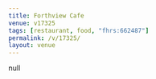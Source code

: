 ```yaml
---
title: Forthview Cafe
venue: v17325
tags: [restaurant, food, "fhrs:662487"]
permalink: /v/17325/
layout: venue
---
```

null